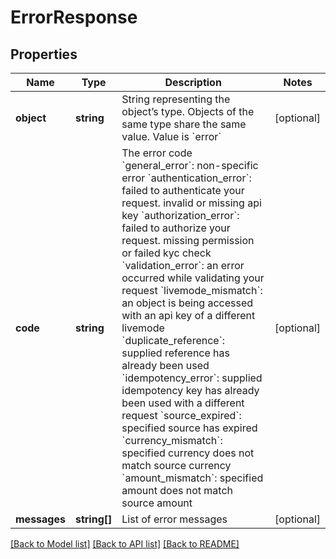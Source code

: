 # ErrorResponse

## Properties
Name | Type | Description | Notes
------------ | ------------- | ------------- | -------------
**object** | **string** | String representing the object’s type. Objects of the same type share the same value. Value is &#x60;error&#x60; | [optional] 
**code** | **string** | The error code &#x60;general_error&#x60;: non-specific error &#x60;authentication_error&#x60;: failed to authenticate your request. invalid or missing api key &#x60;authorization_error&#x60;: failed to authorize your request. missing permission or failed kyc check &#x60;validation_error&#x60;: an error occurred while validating your request &#x60;livemode_mismatch&#x60;: an object is being accessed with an api key of a different livemode &#x60;duplicate_reference&#x60;: supplied reference has already been used &#x60;idempotency_error&#x60;: supplied idempotency key has already been used with a different request &#x60;source_expired&#x60;: specified source has expired &#x60;currency_mismatch&#x60;: specified currency does not match source currency &#x60;amount_mismatch&#x60;: specified amount does not match source amount | [optional] 
**messages** | **string[]** | List of error messages | [optional] 

[[Back to Model list]](../README.md#documentation-for-models) [[Back to API list]](../README.md#documentation-for-api-endpoints) [[Back to README]](../README.md)


